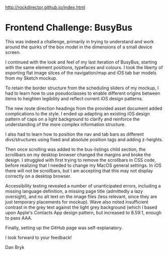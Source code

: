 

http://rockdirector.github.io/index.html


# Frontend Challenge: BusyBus

This was indeed a challenge, primarily in trying to understand and work around the quirks of the box model in the dimensions of a small device screen.

I continued with the look and feel of my last iteration of BusyBus, starting with the same element positions, typefaces and colours. I took the liberty of exporting flat image slices of the navigation/map and iOS tab bar models from my Sketch mockup.

To retain the border structure from the scheduling sliders of my mockup, I had to learn how to use pseudoclasses to enable different origins between items to heighten legibility and reflect current iOS design patterns.

The new route direction headings from the provided asset document added complications to the style. I ended up adapting an existing iOS design pattern of caps on a light background to clarify and reinforce the understanding of the more complex information structure.

I also had to learn how to position the nav and tab bars as different divs/structures using fixed and absolute position tags and adding z-heights.

Then once scrolling was added to the bus-listings child section, the scrollbars on my desktop browser changed the margins and broke the design. I struggled with first trying to remove the scrollbars in CSS code, before realizing that I needed to change my MacOS general settings. In iOS there will not be scrollbars, but I am accepting that this may not display correctly on a desktop browser.

Accessibility testing revealed a number of unanticipated errors, including a missing language definition, a missing page title (admittedly a lazy oversight), and no alt text on the image files (less relevant, since they are just temporary placements for mockup). Wave also noted insufficient contrast in the grey text against the light grey background (which I based upon Apple's Contacts App design pattern, but increased to 8.59:1, enough to pass AAA.

Finally, setting up the GitHub page was self-explanatory.

I look forward to your feedback!

Dan Bryk
